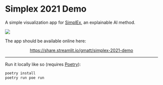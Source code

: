 # Simplex 2021 Demo

A simple visualization app for [SimplEx](https://arxiv.org/abs/2110.15355), an explainable AI method.

![](docs/images/demo.gif)

The app should be available online here:

<p align="center">
    <a href="https://share.streamlit.io/gmatt/simplex-2021-demo">https://share.streamlit.io/gmatt/simplex-2021-demo</a>
</p>

---

Run it locally like so (requires [Poetry](https://python-poetry.org)):

```bash
poetry install
poetry run poe run
```
